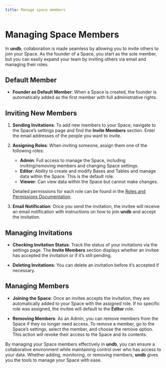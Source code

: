 ```yaml
---
title: Manage space members
---
```


# Managing Space Members

In **undb**, collaboration is made seamless by allowing you to invite others to join your Space. As the founder of a Space, you start as the sole member, but you can easily expand your team by inviting others via email and managing their roles.

## Default Member

- **Founder as Default Member**: When a Space is created, the founder is automatically added as the first member with full administrative rights.

## Inviting New Members

1. **Sending Invitations**: To add new members to your Space, navigate to the Space’s settings page and find the **Invite Members** section. Enter the email addresses of the people you want to invite.

2. **Assigning Roles**: When inviting someone, assign them one of the following roles:

   - **Admin**: Full access to manage the Space, including inviting/removing members and changing Space settings.
   - **Editor**: Ability to create and modify Bases and Tables and manage data within the Space. This is the default role.
   - **Viewer**: Can view data within the Space but cannot make changes.

   Detailed permissions for each role can be found in the [Roles and Permissions Documentation](#).

3. **Email Notification**: Once you send the invitation, the invitee will receive an email notification with instructions on how to join **undb** and accept the invitation.

## Managing Invitations

- **Checking Invitation Status**: Track the status of your invitations via the settings page. The **Invite Members** section displays whether an invitee has accepted the invitation or if it’s still pending.

- **Deleting Invitations**: You can delete an invitation before it’s accepted if necessary.

## Managing Members

- **Joining the Space**: Once an invitee accepts the invitation, they are automatically added to your Space with the assigned role. If no specific role was assigned, the invitee will default to the **Editor** role.

- **Removing Members**: As an Admin, you can remove members from the Space if they no longer need access. To remove a member, go to the Space’s settings, select the member, and choose the remove option. This action will revoke their access to the Space and its contents.

By managing your Space members effectively in **undb**, you can ensure a collaborative environment while maintaining control over who has access to your data. Whether adding, monitoring, or removing members, **undb** gives you the tools to manage your Space with ease.
